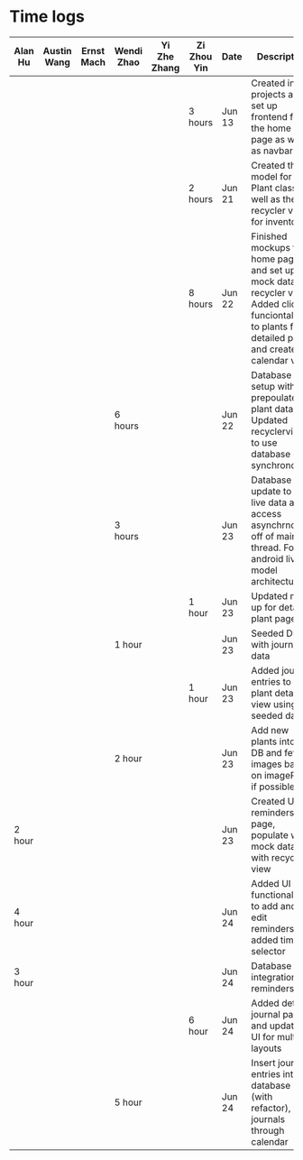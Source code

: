 # Time logs
| Alan Hu | Austin Wang | Ernst Mach | Wendi Zhao | Yi Zhe Zhang | Zi Zhou Yin | Date   | Description                                                                                                                                               |
|---------|-------------|------------|------------|--------------|-------------|--------|-----------------------------------------------------------------------------------------------------------------------------------------------------------|
|         |             |            |            |              | 3 hours     | Jun 13 | Created initial projects and set up frontend for the home page as well as navbar                                                                          |
|         |             |            |            |              | 2 hours     | Jun 21 | Created the model for the Plant class as well as the recycler view for inventory                                                                          |
|         |             |            |            |              | 8 hours     | Jun 22 | Finished mockups for home page, and set up mock data for recycler view. Added click funciontality to plants for detailed page, and created calendar view. |
|         |             |            | 6 hours    |              |             | Jun 22 | Database setup with prepoulated plant data. Updated recyclerview to use database data synchronously                                                       |
|         |             |            | 3 hours    |              |             | Jun 23 | Database update to use live data and access asynchrnously off of main thread. Follow android live model architecture                                      |
|         |             |            |            |              | 1 hour      | Jun 23 | Updated mock up for detailed plant page.                                                                                                                  |
|         |             |            | 1 hour     |              |             | Jun 23 | Seeded DB with journal data                                                                                                                               |
|         |             |            |            |              | 1 hour      | Jun 23 | Added journal entries to plant details view using seeded data                                                                                             |
|         |             |            | 2 hour     |              |             | Jun 23 | Add new plants into the DB and fetch images based on imagePath if possible                                                                                |
| 2 hour  |             |            |            |              |             | Jun 23 | Created UI for reminders page, populate with mock data with recycler view                                                                                 |
| 4 hour  |             |            |            |              |             | Jun 24 | Added UI and functionality to add and edit reminders, added time selector                                                                                 |
| 3 hour  |             |            |            |              |             | Jun 24 | Database integration for reminders                                                                                                                        |
|         |             |            |            |              | 6 hour      | Jun 24 | Added detail journal page and updated UI for multiple layouts                                                                                             |
|         |             |            | 5 hour     |              |             | Jun 24 | Insert journal entries into database (with refactor), view journals through calendar                                                                      |
